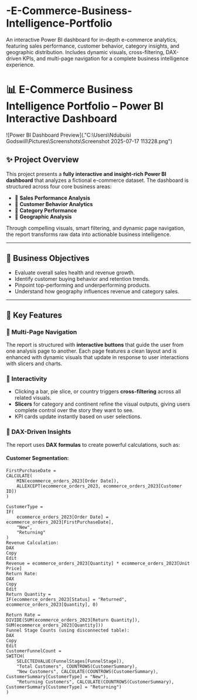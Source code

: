 # -E-Commerce-Business-Intelligence-Portfolio
An interactive Power BI dashboard for in-depth e-commerce analytics, featuring sales performance, customer behavior, category insights, and geographic distribution. Includes dynamic visuals, cross-filtering, DAX-driven KPIs, and multi-page navigation for a complete business intelligence experience.

# 📊 E-Commerce Business Intelligence Portfolio – Power BI Interactive Dashboard

![Power BI Dashboard Preview](."C:\Users\Ndubuisi Godswill\Pictures\Screenshots\Screenshot 2025-07-17 113228.png") 

## ✨ Project Overview

This project presents a **fully interactive and insight-rich Power BI dashboard** that analyzes a fictional e-commerce dataset. The dashboard is structured across four core business areas:

- 🔹 **Sales Performance Analysis**
- 🔹 **Customer Behavior Analytics**
- 🔹 **Category Performance**
- 🔹 **Geographic Analysis**

Through compelling visuals, smart filtering, and dynamic page navigation, the report transforms raw data into actionable business intelligence.

---

## 🧠 Business Objectives

- Evaluate overall sales health and revenue growth.
- Identify customer buying behavior and retention trends.
- Pinpoint top-performing and underperforming products.
- Understand how geography influences revenue and category sales.

---

## 📌 Key Features

### 📁 Multi-Page Navigation
The report is structured with **interactive buttons** that guide the user from one analysis page to another. Each page features a clean layout and is enhanced with dynamic visuals that update in response to user interactions with slicers and charts.

### 🧩 Interactivity
- Clicking a bar, pie slice, or country triggers **cross-filtering** across all related visuals.
- **Slicers** for category and continent refine the visual outputs, giving users complete control over the story they want to see.
- KPI cards update instantly based on user selections.

### 🧪 DAX-Driven Insights

The report uses **DAX formulas** to create powerful calculations, such as:

#### Customer Segmentation:
```DAX
FirstPurchaseDate =
CALCULATE(
    MIN(ecommerce_orders_2023[Order Date]),
    ALLEXCEPT(ecommerce_orders_2023, ecommerce_orders_2023[Customer ID])
)

CustomerType =
IF(
    ecommerce_orders_2023[Order Date] = ecommerce_orders_2023[FirstPurchaseDate],
    "New",
    "Returning"
)
Revenue Calculation:
DAX
Copy
Edit
Revenue = ecommerce_orders_2023[Quantity] * ecommerce_orders_2023[Unit Price]
Return Rate:
DAX
Copy
Edit
Return Quantity =
IF(ecommerce_orders_2023[Status] = "Returned", ecommerce_orders_2023[Quantity], 0)

Return Rate =
DIVIDE(SUM(ecommerce_orders_2023[Return Quantity]), SUM(ecommerce_orders_2023[Quantity]))
Funnel Stage Counts (using disconnected table):
DAX
Copy
Edit
CustomerFunnelCount =
SWITCH(
    SELECTEDVALUE(FunnelStages[FunnelStage]),
    "Total Customers", COUNTROWS(CustomerSummary),
    "New Customers", CALCULATE(COUNTROWS(CustomerSummary), CustomerSummary[CustomerType] = "New"),
    "Returning Customers", CALCULATE(COUNTROWS(CustomerSummary), CustomerSummary[CustomerType] = "Returning")
)
